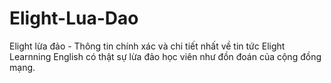 # Elight-Lua-Dao
Elight lừa đảo - Thông tin chính xác và chi tiết nhất về tin tức Elight Learnning English có thật sự lừa đảo học viên như đồn đoán của cộng đồng mạng.
